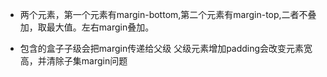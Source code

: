 - 两个元素，第一个元素有margin-bottom,第二个元素有margin-top,二者不叠加，取最大值。左右margin叠加。

- 包含的盒子子级会把margin传递给父级
父级元素增加padding会改变元素宽高，并清除子集margin问题
